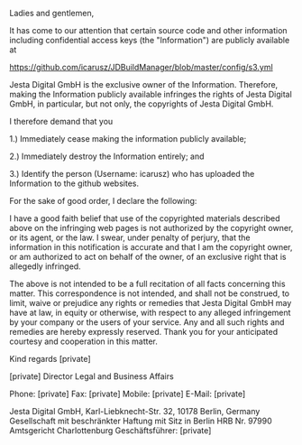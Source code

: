 Ladies and gentlemen,

It has come to our attention that certain source code and other information including confidential access keys (the "Information") are publicly available at

https://github.com/icarusz/JDBuildManager/blob/master/config/s3.yml

Jesta Digital GmbH is the exclusive owner of the Information. Therefore, making the Information publicly available infringes the rights of Jesta Digital GmbH, in particular, but not only, the copyrights of Jesta Digital GmbH.

I therefore demand that you

1.) Immediately cease making the information publicly available;

2.) Immediately destroy the Information entirely; and

3.) Identify the person (Username: icarusz) who has uploaded the Information to the github websites.

For the sake of good order, I declare the following:

I have a good faith belief that use of the copyrighted materials described above on the infringing web pages is not authorized by the copyright owner, or its agent, or the law.
I swear, under penalty of perjury, that the information in this notification is accurate and that I am the copyright owner, or am authorized to act on behalf of the owner, of an exclusive right that is allegedly infringed.

The above is not intended to be a full recitation of all facts concerning this matter. This correspondence is not intended, and shall not be construed, to limit, waive or prejudice any rights or remedies that Jesta Digital GmbH may have at law, in equity or otherwise, with respect to any alleged infringement by your company or the users of your service. Any and all such rights and remedies are hereby expressly reserved.
Thank you for your anticipated courtesy and cooperation in this matter.

Kind regards
[private]

[private]
Director Legal and Business Affairs

Phone: [private]
Fax: [private]
Mobile: [private]
E-Mail: [private]

Jesta Digital GmbH, Karl-Liebknecht-Str. 32, 10178 Berlin, Germany
Gesellschaft mit beschränkter Haftung mit Sitz in Berlin
HRB Nr. 97990 Amtsgericht Charlottenburg
Geschäftsführer: [private]
